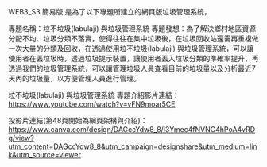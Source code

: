 WEB3_S3 簡易版 是為了以下專題所建立的網頁版垃圾管理系統，

專題名稱：垃不垃圾(labulaji) 與垃圾管理系統
專題發想：為了解決鄉村地區資源分配不均、垃圾分類不落實，使得往往在集中垃圾後，在垃圾回收站還需再重複做一次大量的分類及回收，在透過使用垃不垃圾(labulaji) 與垃圾管理系統，可以讓使用者在丟垃圾時，透過垃圾提示裝置，讓使用者丟入垃圾分類的準確率提升，再透過我們的垃圾管理系統，可以讓管理垃圾人員查看目前的垃圾量以及分析最近7天內的垃圾量，以方便管理人員進行管理。


垃不垃圾(labulaji) 與垃圾管理系統 專題介紹影片連結：https://www.youtube.com/watch?v=vFN9moar5CE

投影片連結(第48頁開始為網頁架構與介紹)：https://www.canva.com/design/DAGccYdw8_8/i3Ymec4fNVNC4hPoA4vRDg/view?utm_content=DAGccYdw8_8&utm_campaign=designshare&utm_medium=link&utm_source=viewer
